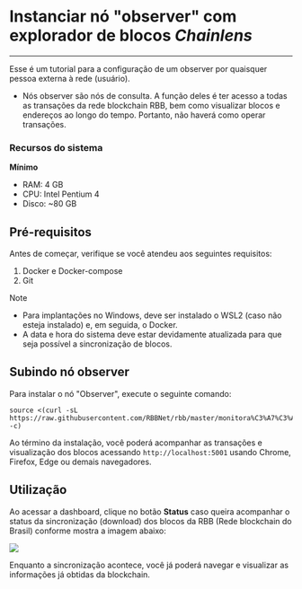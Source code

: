 # Instanciar nó "observer" com explorador de blocos *Chainlens*
---

Esse é um tutorial para a configuração de um observer por quaisquer pessoa externa à rede (usuário).

* Nós observer são nós de consulta. A função deles é ter acesso a todas as transações da rede blockchain RBB, bem como visualizar blocos e endereços ao longo do tempo. Portanto, não haverá como operar transações.

### Recursos do sistema

**Mínimo**
- RAM: 4 GB
- CPU: Intel Pentium 4
- Disco: ~80 GB

## Pré-requisitos

Antes de começar, verifique se você atendeu aos seguintes requisitos:

1. Docker e Docker-compose
2. Git

> [!NOTE]
> - Para implantações no Windows, deve ser instalado o WSL2 (caso não esteja instalado) e, em seguida, o Docker.
> - A data e hora do sistema deve estar devidamente atualizada para que seja possível a sincronização de blocos.

## Subindo nó observer

Para instalar o nó "Observer", execute o seguinte comando:

```
source <(curl -sL https://raw.githubusercontent.com/RBBNet/rbb/master/monitora%C3%A7%C3%A3o/block_explorer/observer_user.sh -c)

```

Ao término da instalação, você poderá acompanhar as transações e visualização dos blocos acessando `http://localhost:5001` usando Chrome, Firefox, Edge ou demais navegadores.

## Utilização

Ao acessar a dashboard, clique no botão **Status** caso queira acompanhar o status da sincronização (download) dos blocos da RBB (Rede blockchain do Brasil) conforme mostra a imagem abaixo:

![](https://i.imgur.com/jdFnmmu.png)

Enquanto a sincronização acontece, você já poderá navegar e visualizar as informações já obtidas da blockchain.
